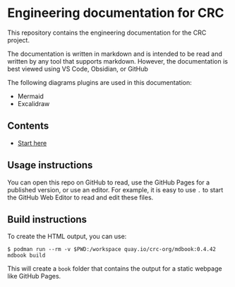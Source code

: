 Engineering documentation for CRC
=================================

This repository contains the engineering documentation for the CRC project.

The documentation is written in markdown and is intended to be read and written
by any tool that supports markdown. However, the documentation is best viewed
using VS Code, Obsidian, or GitHub

The following diagrams plugins are used in this documentation:
 - Mermaid
 - Excalidraw


## Contents

  - [Start here](./content/SUMMARY.md)


## Usage instructions
You can open this repo on GitHub to read, use the GitHub Pages for a published version, or use an editor.
For example, it is easy to use `.` to start the GitHub Web Editor to read and edit these files.


## Build instructions
To create the HTML output, you can use:

```
$ podman run --rm -v $PWD:/workspace quay.io/crc-org/mdbook:0.4.42 mdbook build
```

This will create a `book` folder that contains the output for a static webpage like GitHub Pages.
